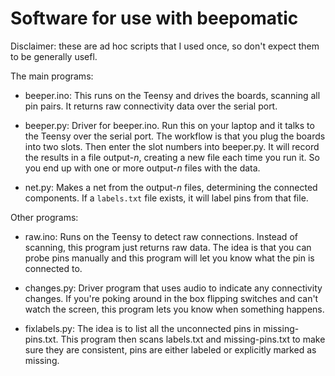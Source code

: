 # Software for use with beepomatic

Disclaimer: these are ad hoc scripts that I used once, so don't expect them to be generally usefl.

The main programs:

* beeper.ino: This runs on the Teensy and drives the boards, scanning all pin pairs. It returns raw connectivity data over the serial port.

* beeper.py: Driver for beeper.ino. Run this on your laptop and it talks to the Teensy over the serial port. The workflow is that you plug the boards into two slots. Then enter the slot numbers into beeper.py. It will record the results in a file output-*n*, creating a new file each time you run it. So you end up with one or more output-*n* files with the data.

* net.py: Makes a net from the output-*n* files, determining the connected components. If a `labels.txt` file exists, it will label pins from that file.

Other programs:

* raw.ino: Runs on the Teensy to detect raw connections. Instead of scanning, this program just returns raw data. The idea is that you can probe pins manually and this program will let you know what the pin is connected to.

* changes.py: Driver program that uses audio to indicate any connectivity changes. If you're poking around in the box flipping switches and can't watch the screen, this program lets you know when something happens.

* fixlabels.py: The idea is to list all the unconnected pins in missing-pins.txt. This program then scans labels.txt and missing-pins.txt to make sure they are consistent, pins are either labeled or explicitly marked as missing.



